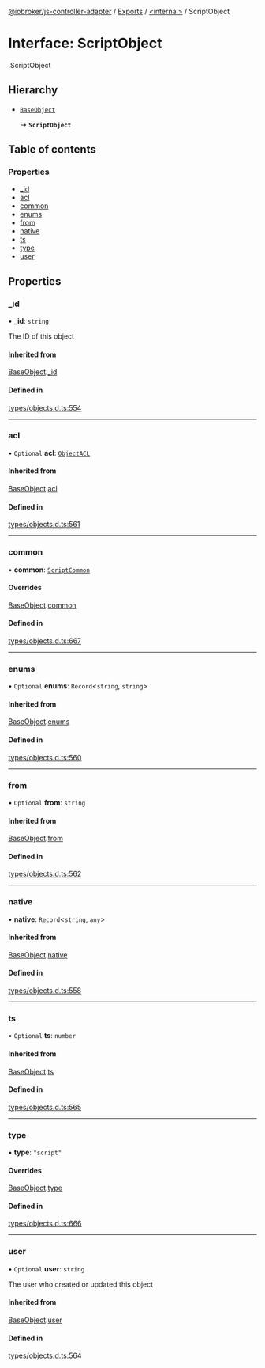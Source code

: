 [@iobroker/js-controller-adapter](../README.md) / [Exports](../modules.md) / [<internal\>](../modules/internal_.md) / ScriptObject

# Interface: ScriptObject

[<internal>](../modules/internal_.md).ScriptObject

## Hierarchy

- [`BaseObject`](internal_.BaseObject.md)

  ↳ **`ScriptObject`**

## Table of contents

### Properties

- [\_id](internal_.ScriptObject.md#_id)
- [acl](internal_.ScriptObject.md#acl)
- [common](internal_.ScriptObject.md#common)
- [enums](internal_.ScriptObject.md#enums)
- [from](internal_.ScriptObject.md#from)
- [native](internal_.ScriptObject.md#native)
- [ts](internal_.ScriptObject.md#ts)
- [type](internal_.ScriptObject.md#type)
- [user](internal_.ScriptObject.md#user)

## Properties

### \_id

• **\_id**: `string`

The ID of this object

#### Inherited from

[BaseObject](internal_.BaseObject.md).[_id](internal_.BaseObject.md#_id)

#### Defined in

[types/objects.d.ts:554](https://github.com/ioBroker/ioBroker.js-controller/blob/f8686615/packages/types/objects.d.ts#L554)

___

### acl

• `Optional` **acl**: [`ObjectACL`](internal_.ObjectACL.md)

#### Inherited from

[BaseObject](internal_.BaseObject.md).[acl](internal_.BaseObject.md#acl)

#### Defined in

[types/objects.d.ts:561](https://github.com/ioBroker/ioBroker.js-controller/blob/f8686615/packages/types/objects.d.ts#L561)

___

### common

• **common**: [`ScriptCommon`](internal_.ScriptCommon.md)

#### Overrides

[BaseObject](internal_.BaseObject.md).[common](internal_.BaseObject.md#common)

#### Defined in

[types/objects.d.ts:667](https://github.com/ioBroker/ioBroker.js-controller/blob/f8686615/packages/types/objects.d.ts#L667)

___

### enums

• `Optional` **enums**: `Record`<`string`, `string`\>

#### Inherited from

[BaseObject](internal_.BaseObject.md).[enums](internal_.BaseObject.md#enums)

#### Defined in

[types/objects.d.ts:560](https://github.com/ioBroker/ioBroker.js-controller/blob/f8686615/packages/types/objects.d.ts#L560)

___

### from

• `Optional` **from**: `string`

#### Inherited from

[BaseObject](internal_.BaseObject.md).[from](internal_.BaseObject.md#from)

#### Defined in

[types/objects.d.ts:562](https://github.com/ioBroker/ioBroker.js-controller/blob/f8686615/packages/types/objects.d.ts#L562)

___

### native

• **native**: `Record`<`string`, `any`\>

#### Inherited from

[BaseObject](internal_.BaseObject.md).[native](internal_.BaseObject.md#native)

#### Defined in

[types/objects.d.ts:558](https://github.com/ioBroker/ioBroker.js-controller/blob/f8686615/packages/types/objects.d.ts#L558)

___

### ts

• `Optional` **ts**: `number`

#### Inherited from

[BaseObject](internal_.BaseObject.md).[ts](internal_.BaseObject.md#ts)

#### Defined in

[types/objects.d.ts:565](https://github.com/ioBroker/ioBroker.js-controller/blob/f8686615/packages/types/objects.d.ts#L565)

___

### type

• **type**: ``"script"``

#### Overrides

[BaseObject](internal_.BaseObject.md).[type](internal_.BaseObject.md#type)

#### Defined in

[types/objects.d.ts:666](https://github.com/ioBroker/ioBroker.js-controller/blob/f8686615/packages/types/objects.d.ts#L666)

___

### user

• `Optional` **user**: `string`

The user who created or updated this object

#### Inherited from

[BaseObject](internal_.BaseObject.md).[user](internal_.BaseObject.md#user)

#### Defined in

[types/objects.d.ts:564](https://github.com/ioBroker/ioBroker.js-controller/blob/f8686615/packages/types/objects.d.ts#L564)
